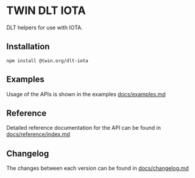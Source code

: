 # TWIN DLT IOTA

DLT helpers for use with IOTA.

## Installation

```shell
npm install @twin.org/dlt-iota
```

## Examples

Usage of the APIs is shown in the examples [docs/examples.md](docs/examples.md)

## Reference

Detailed reference documentation for the API can be found in [docs/reference/index.md](docs/reference/index.md)

## Changelog

The changes between each version can be found in [docs/changelog.md](docs/changelog.md)
